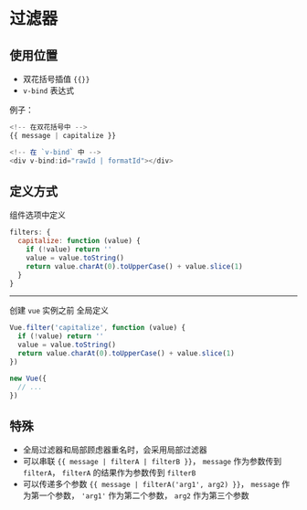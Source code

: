 # 过滤器

## 使用位置

- 双花括号插值 `{{}}`
- `v-bind` 表达式

例子：

```JavaScript
<!-- 在双花括号中 -->
{{ message | capitalize }}

<!-- 在 `v-bind` 中 -->
<div v-bind:id="rawId | formatId"></div>
```

## 定义方式

组件选项中定义

```JavaScript
filters: {
  capitalize: function (value) {
    if (!value) return ''
    value = value.toString()
    return value.charAt(0).toUpperCase() + value.slice(1)
  }
}
```

---

创建 `vue` 实例之前 全局定义

```JavaScript
Vue.filter('capitalize', function (value) {
  if (!value) return ''
  value = value.toString()
  return value.charAt(0).toUpperCase() + value.slice(1)
})

new Vue({
  // ...
})
```

## 特殊

- 全局过滤器和局部顾虑器重名时，会采用局部过滤器
- 可以串联 `{{ message | filterA | filterB }}`， `message` 作为参数传到 `filterA`， `filterA` 的结果作为参数传到 `filterB`
- 可以传递多个参数 `{{ message | filterA('arg1', arg2) }}`， `message` 作为第一个参数， `'arg1'` 作为第二个参数， `arg2` 作为第三个参数
